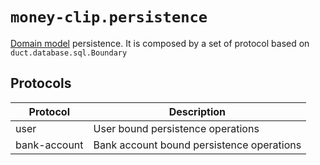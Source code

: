 # `money-clip.persistence`

[Domain model](/src/money_clip/model/README.md) persistence. It is composed by a set of protocol based on `duct.database.sql.Boundary` 

## Protocols

| Protocol     | Description                               |
| ------------ | ----------------------------------------- |
| user         | User bound persistence operations         |
| bank-account | Bank account bound persistence operations |